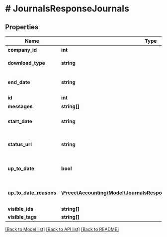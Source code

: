 # # JournalsResponseJournals

## Properties

Name | Type | Description | Notes
------------ | ------------- | ------------- | -------------
**company_id** | **int** | 事業所ID |
**download_type** | **string** | ダウンロード形式 | [optional]
**end_date** | **string** | 取得終了日 (yyyy-mm-dd) | [optional]
**id** | **int** | 受け付けID |
**messages** | **string[]** |  | [optional]
**start_date** | **string** | 取得開始日 (yyyy-mm-dd) | [optional]
**status_url** | **string** | 仕訳帳のステータスの取得用URL | [optional]
**up_to_date** | **bool** | 集計結果が最新かどうか | [optional]
**up_to_date_reasons** | [**\Freee\Accounting\Model\JournalsResponseJournalsUpToDateReasons[]**](JournalsResponseJournalsUpToDateReasons.md) | 集計が最新でない場合の要因情報 | [optional]
**visible_ids** | **string[]** |  | [optional]
**visible_tags** | **string[]** |  | [optional]

[[Back to Model list]](../../README.md#models) [[Back to API list]](../../README.md#endpoints) [[Back to README]](../../README.md)
